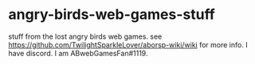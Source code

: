# angry-birds-web-games-stuff
stuff from the lost angry birds web games. see https://github.com/TwilightSparkleLover/aborsp-wiki/wiki for more info.
I have discord. I am ABwebGamesFan#1119. 
